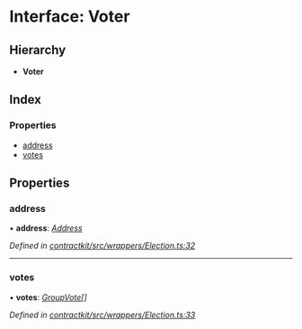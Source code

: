 # Interface: Voter

## Hierarchy

* **Voter**

## Index

### Properties

* [address](_contractkit_src_wrappers_election_.voter.md#address)
* [votes](_contractkit_src_wrappers_election_.voter.md#votes)

## Properties

###  address

• **address**: *[Address](../modules/_contractkit_src_base_.md#address)*

*Defined in [contractkit/src/wrappers/Election.ts:32](https://github.com/celo-org/celo-monorepo/blob/master/packages/contractkit/src/wrappers/Election.ts#L32)*

___

###  votes

• **votes**: *[GroupVote](_contractkit_src_wrappers_election_.groupvote.md)[]*

*Defined in [contractkit/src/wrappers/Election.ts:33](https://github.com/celo-org/celo-monorepo/blob/master/packages/contractkit/src/wrappers/Election.ts#L33)*
